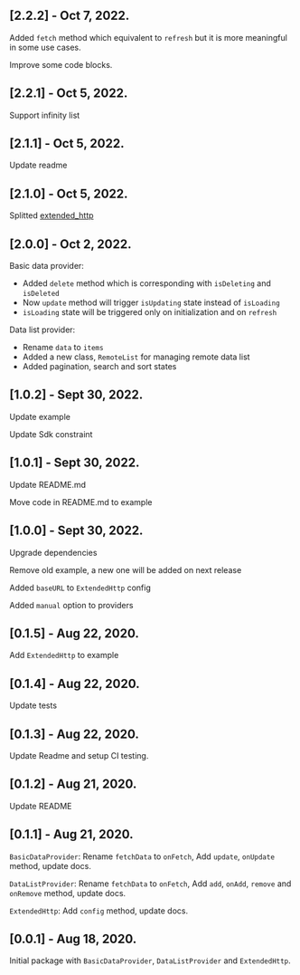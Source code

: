 ## [2.2.2] - Oct 7, 2022.

Added `fetch` method which equivalent to `refresh` but it is more meaningful in some use cases.

Improve some code blocks.

## [2.2.1] - Oct 5, 2022.

Support infinity list

## [2.1.1] - Oct 5, 2022.

Update readme

## [2.1.0] - Oct 5, 2022.

Splitted [extended_http](https://pub.dev/packages/extended_http)

## [2.0.0] - Oct 2, 2022.

Basic data provider:

- Added `delete` method which is corresponding with `isDeleting` and `isDeleted`
- Now `update` method will trigger `isUpdating` state instead of `isLoading`
- `isLoading` state will be triggered only on initialization and on `refresh`

Data list provider:

- Rename `data` to `items`
- Added a new class, `RemoteList` for managing remote data list
- Added pagination, search and sort states

## [1.0.2] - Sept 30, 2022.

Update example

Update Sdk constraint

## [1.0.1] - Sept 30, 2022.

Update README.md

Move code in README.md to example

## [1.0.0] - Sept 30, 2022.

Upgrade dependencies

Remove old example, a new one will be added on next release

Added `baseURL` to `ExtendedHttp` config

Added `manual` option to providers

## [0.1.5] - Aug 22, 2020.

Add `ExtendedHttp` to example

## [0.1.4] - Aug 22, 2020.

Update tests

## [0.1.3] - Aug 22, 2020.

Update Readme and setup CI testing.

## [0.1.2] - Aug 21, 2020.

Update README

## [0.1.1] - Aug 21, 2020.

`BasicDataProvider`: Rename `fetchData` to `onFetch`, Add `update`, `onUpdate` method, update docs.

`DataListProvider`: Rename `fetchData` to `onFetch`, Add `add`, `onAdd`, `remove` and `onRemove` method, update docs.

`ExtendedHttp`: Add `config` method, update docs.

## [0.0.1] - Aug 18, 2020.

Initial package with `BasicDataProvider`, `DataListProvider` and `ExtendedHttp`.
